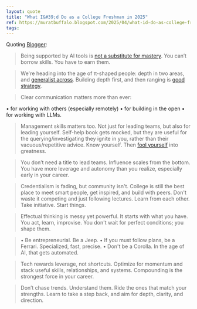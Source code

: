 ```yaml
---
layout: quote
title: "What I&#39;d Do as a College Freshman in 2025"
ref: https://muratbuffalo.blogspot.com/2025/04/what-id-do-as-college-freshman.html?utm_source=tldrnewsletter
tags:
---
```


Quoting [Blogger](https://muratbuffalo.blogspot.com/2025/04/what-id-do-as-college-freshman.html?utm_source=tldrnewsletter):

> Being supported by AI tools is [not a substitute for mastery](https://muratbuffalo.blogspot.com/2018/03/master-your-tools.html). You can’t borrow skills. You have to earn them.

> We&#39;re heading into the age of π-shaped people: depth in two areas, and [generalist across](https://muratbuffalo.blogspot.com/2019/06/book-review-range-why-generalists.html  ). Building depth first, and then ranging is [good strategy](https://muratbuffalo.blogspot.com/2024/01/recent-reads.html).

> Clear communication matters more than ever:

•   for working with others (especially remotely)
•   for building in the open
•   for working with LLMs.

> Management skills matters too. Not just for leading teams, but also for leading yourself. Self-help book gets mocked, but they are useful for the querying/investigating they ignite in you, rather than their vacuous/repetitive advice. Know yourself. Then [fool yourself](https://muratbuffalo.blogspot.com/2016/01/fool-yourself.html) into greatness.

> You don’t need a title to lead teams. Influence scales from the bottom. You have more leverage and autonomy than you realize, especially early in your career.

> Credentialism is fading, but community isn&#39;t. College is still the best place to meet smart people, get inspired, and build with peers. Don&#39;t waste it competing and just following lectures. Learn from each other. Take initiative. Start things.

> Effectual thinking is messy yet powerful. It starts with what you have. You act, learn, improvise. You don&#39;t wait for perfect conditions; you shape them.

> •   Be entrepreneurial. Be a Jeep.
•   If you must follow plans, be a Ferrari. Specialized, fast, precise.
•   Don&#39;t be a Corolla. In the age of AI, that gets automated.

> Tech rewards leverage, not shortcuts. Optimize for momentum and stack useful skills, relationships, and systems. Compounding is the strongest force in your career.

> Don’t chase trends. Understand them. Ride the ones that match your strengths. Learn to take a step back, and aim for depth, clarity, and direction.

